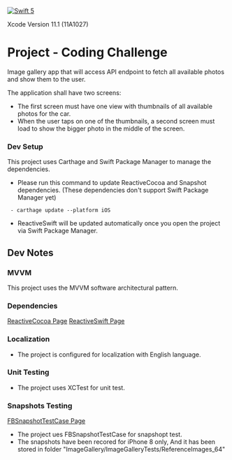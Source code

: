 [![Swift 5](https://img.shields.io/badge/Swift-5-green.svg?style=flat)](https://swift.org/)

Xcode Version 11.1 (11A1027)

# Project - Coding Challenge  #

 Image gallery app that will access  API endpoint to fetch all available photos and show them to the user.

The application shall have two screens:

- The first screen must have one view with thumbnails of all available photos for the
car.
- When the user taps on one of the thumbnails, a second screen must load to show
the bigger photo in the middle of the screen.

 ### Dev Setup 
 This project uses Carthage and Swift Package Manager to manage the dependencies.

- Please run this command to update ReactiveCocoa and Snapshot dependencies. (These dependencies don't support Swift Package Manager yet)

```
 - carthage update --platform iOS
```

- ReactiveSwift will be updated automatically once you open the project via Swift Package Manager.

## Dev Notes ## 


### MVVM
This project uses the MVVM software architectural pattern. 


### Dependencies
[ReactiveCocoa Page](https://github.com/ReactiveCocoa/ReactiveCocoa)
[ReactiveSwift Page](https://github.com/ReactiveCocoa/ReactiveSwift)

### Localization
- The project is configured for localization with English language.


### Unit Testing
- The project uses XCTest for unit test.


### Snapshots Testing
 [FBSnapshotTestCase Page](https://github.com/uber/ios-snapshot-test-case)
 
- The project ues FBSnapshotTestCase for snapshopt test.
- The snapshots have been recored for iPhone 8 only, And it has been stored in folder "ImageGallery/ImageGalleryTests/ReferenceImages_64" 
